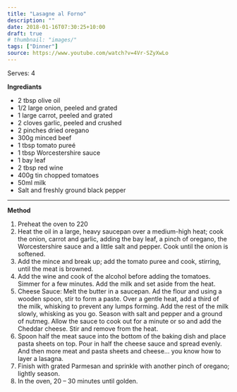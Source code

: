 ```yaml
---
title: "Lasagne al Forno"
description: ""
date: 2018-01-16T07:30:25+10:00
draft: true
# thumbnail: "images/"
tags: ["Dinner"]
source: https://www.youtube.com/watch?v=4Vr-SZyXwLo
---
```



Serves: 4

**Ingrediants**
- 2 tbsp olive oil
- 1/2 large onion, peeled and grated
- 1 large carrot, peeled and grated
- 2 cloves garlic, peeled and crushed
- 2 pinches dried oregano
- 300g minced beef
- 1 tbsp tomato pureé
- 1 tbsp Worcestershire sauce
- 1 bay leaf
- 2 tbsp red wine
- 400g tin chopped tomatoes
- 50ml milk
- Salt and freshly ground black pepper

---

**Method**
1. Preheat the oven to 220
1. Heat the oil in a large, heavy saucepan over a medium-high heat; cook the onion, carrot and garlic, adding the bay leaf, a pinch of oregano, the Worcestershire sauce and a little salt and pepper. Cook until the onion is softened.
1. Add the mince and break up; add the tomato puree and cook, stirring, until the meat is browned.
1. Add the wine and cook of the alcohol before adding the tomatoes. Simmer for a few minutes. Add the milk and set aside from the heat.
1. Cheese Sauce: Melt the butter in a saucepan. Ad the flour and using a wooden spoon, stir to form a paste. Over a gentle heat, add a third of the milk, whisking to prevent any lumps forming. Add the rest of the milk slowly, whisking as you go. Season with salt and pepper and a ground of nutmeg. Allow the sauce to cook out for a minute or so and add the Cheddar cheese. Stir and remove from the heat.
1. Spoon half the meat sauce into the bottom of the baking dish and place pasta sheets on top. Pour in half the cheese sauce and spread evenly. And then more meat and pasta sheets and cheese… you know how to layer a lasagna.
1. Finish with grated Parmesan and sprinkle with another pinch of oregano; lightly season.
1. In the oven, 20 – 30 minutes until golden.
